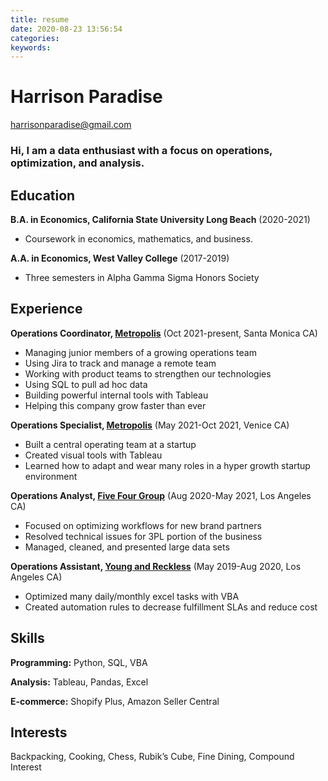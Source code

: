 ```yaml
---
title: resume
date: 2020-08-23 13:56:54
categories:
keywords:
---
```


# Harrison Paradise

harrisonparadise@gmail.com

### Hi, I am a data enthusiast with a focus on operations, optimization, and analysis.

## Education

**B.A. in Economics, California State University Long Beach** (2020-2021)

- Coursework in economics, mathematics, and business.

**A.A. in Economics, West Valley College** (2017-2019)

- Three semesters in Alpha Gamma Sigma Honors Society

## Experience

**Operations Coordinator, [Metropolis](https://metropolis.io/)** (Oct 2021-present, Santa Monica CA)

- Managing junior members of a growing operations team
- Using Jira to track and manage a remote team
- Working with product teams to strengthen our technologies
- Using SQL to pull ad hoc data
- Building powerful internal tools with Tableau
- Helping this company grow faster than ever

**Operations Specialist, [Metropolis](https://metropolis.io/)** (May 2021-Oct 2021, Venice CA)

- Built a central operating team at a startup
- Created visual tools with Tableau
- Learned how to adapt and wear many roles in a hyper growth startup environment

**Operations Analyst, [Five Four Group](https://www.fivefourgroup.com/#about-us)** (Aug 2020-May 2021, Los Angeles CA)

- Focused on optimizing workflows for new brand partners
- Resolved technical issues for 3PL portion of the business
- Managed, cleaned, and presented large data sets

**Operations Assistant, [Young and Reckless](https://www.youngandreckless.com/)** (May 2019-Aug 2020, Los Angeles CA)

- Optimized many daily/monthly excel tasks with VBA
- Created automation rules to decrease fulfillment SLAs and reduce cost

## Skills

**Programming:** Python, SQL, VBA

**Analysis:** Tableau, Pandas, Excel

**E-commerce:** Shopify Plus, Amazon Seller Central

## Interests

Backpacking, Cooking, Chess, Rubik’s Cube, Fine Dining, Compound Interest